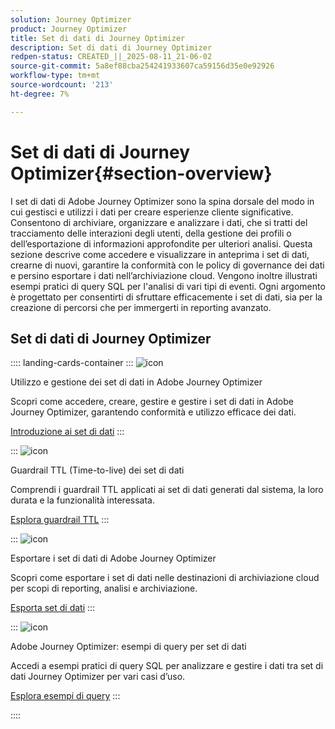 ```yaml
---
solution: Journey Optimizer
product: Journey Optimizer
title: Set di dati di Journey Optimizer
description: Set di dati di Journey Optimizer
redpen-status: CREATED_||_2025-08-11_21-06-02
source-git-commit: 5a8ef88cba254241933607ca59156d35e0e92926
workflow-type: tm+mt
source-wordcount: '213'
ht-degree: 7%

---
```



# Set di dati di Journey Optimizer{#section-overview}

I set di dati di Adobe Journey Optimizer sono la spina dorsale del modo in cui gestisci e utilizzi i dati per creare esperienze cliente significative. Consentono di archiviare, organizzare e analizzare i dati, che si tratti del tracciamento delle interazioni degli utenti, della gestione dei profili o dell’esportazione di informazioni approfondite per ulteriori analisi. Questa sezione descrive come accedere e visualizzare in anteprima i set di dati, crearne di nuovi, garantire la conformità con le policy di governance dei dati e persino esportare i dati nell’archiviazione cloud. Vengono inoltre illustrati esempi pratici di query SQL per l&#39;analisi di vari tipi di eventi. Ogni argomento è progettato per consentirti di sfruttare efficacemente i set di dati, sia per la creazione di percorsi che per immergerti in reporting avanzato.

## Set di dati di Journey Optimizer

:::: landing-cards-container
:::
![icon](https://cdn.experienceleague.adobe.com/icons/circle-play.svg)

Utilizzo e gestione dei set di dati in Adobe Journey Optimizer

Scopri come accedere, creare, gestire e gestire i set di dati in Adobe Journey Optimizer, garantendo conformità e utilizzo efficace dei dati.

[Introduzione ai set di dati](../using/data/get-started-datasets.md)
:::

:::
![icon](https://cdn.experienceleague.adobe.com/icons/shield-halved.svg)

Guardrail TTL (Time-to-live) dei set di dati

Comprendi i guardrail TTL applicati ai set di dati generati dal sistema, la loro durata e la funzionalità interessata.

[Esplora guardrail TTL](../using/data/datasets-ttl.md)
:::

:::
![icon](https://cdn.experienceleague.adobe.com/icons/list-check.svg)

Esportare i set di dati di Adobe Journey Optimizer

Scopri come esportare i set di dati nelle destinazioni di archiviazione cloud per scopi di reporting, analisi e archiviazione.

[Esporta set di dati](../using/data/export-datasets.md)
:::

:::
![icon](https://cdn.experienceleague.adobe.com/icons/code-branch.svg)

Adobe Journey Optimizer: esempi di query per set di dati

Accedi a esempi pratici di query SQL per analizzare e gestire i dati tra set di dati Journey Optimizer per vari casi d’uso.

[Esplora esempi di query](../using/data/datasets-query-examples.md)
:::

::::

